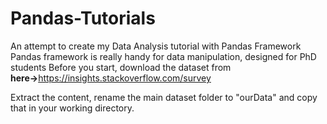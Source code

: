 # Pandas-Tutorials
An attempt to create my Data Analysis tutorial with Pandas Framework
Pandas framework is really handy for data manipulation, designed for PhD students
Before you start, download the dataset from <br><strong>here-></strong>https://insights.stackoverflow.com/survey
<p>Extract the content, rename the main dataset folder to "ourData" and copy that in your working directory.</p>
